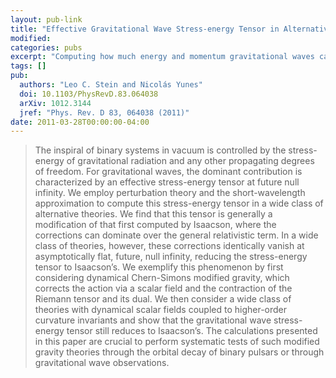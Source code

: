 ```yaml
---
layout: pub-link
title: "Effective Gravitational Wave Stress-energy Tensor in Alternative Theories of Gravity"
modified:
categories: pubs
excerpt: "Computing how much energy and momentum gravitational waves carry in a very broad class of almost-GR theories."
tags: []
pub:
  authors: "Leo C. Stein and Nicolás Yunes"
  doi: 10.1103/PhysRevD.83.064038
  arXiv: 1012.3144
  jref: "Phys. Rev. D 83, 064038 (2011)"
date: 2011-03-28T00:00:00-04:00
---
```


> The inspiral of binary systems in vacuum is controlled by the
> stress-energy of gravitational radiation and any other propagating
> degrees of freedom. For gravitational waves, the dominant
> contribution is characterized by an effective stress-energy tensor
> at future null infinity. We employ perturbation theory and the
> short-wavelength approximation to compute this stress-energy tensor
> in a wide class of alternative theories. We find that this tensor is
> generally a modification of that first computed by Isaacson, where
> the corrections can dominate over the general relativistic term. In
> a wide class of theories, however, these corrections identically
> vanish at asymptotically flat, future, null infinity, reducing the
> stress-energy tensor to Isaacson’s. We exemplify this phenomenon by
> first considering dynamical Chern-Simons modified gravity, which
> corrects the action via a scalar field and the contraction of the
> Riemann tensor and its dual. We then consider a wide class of
> theories with dynamical scalar fields coupled to higher-order
> curvature invariants and show that the gravitational wave
> stress-energy tensor still reduces to Isaacson’s. The calculations
> presented in this paper are crucial to perform systematic tests of
> such modified gravity theories through the orbital decay of binary
> pulsars or through gravitational wave observations.
